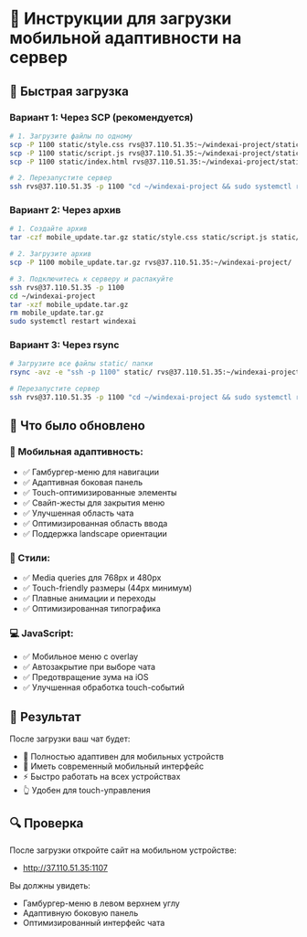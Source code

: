 # 📱 Инструкции для загрузки мобильной адаптивности на сервер

## 🚀 Быстрая загрузка

### Вариант 1: Через SCP (рекомендуется)

```bash
# 1. Загрузите файлы по одному
scp -P 1100 static/style.css rvs@37.110.51.35:~/windexai-project/static/
scp -P 1100 static/script.js rvs@37.110.51.35:~/windexai-project/static/
scp -P 1100 static/index.html rvs@37.110.51.35:~/windexai-project/static/

# 2. Перезапустите сервер
ssh rvs@37.110.51.35 -p 1100 "cd ~/windexai-project && sudo systemctl restart windexai"
```

### Вариант 2: Через архив

```bash
# 1. Создайте архив
tar -czf mobile_update.tar.gz static/style.css static/script.js static/index.html

# 2. Загрузите архив
scp -P 1100 mobile_update.tar.gz rvs@37.110.51.35:~/windexai-project/

# 3. Подключитесь к серверу и распакуйте
ssh rvs@37.110.51.35 -p 1100
cd ~/windexai-project
tar -xzf mobile_update.tar.gz
rm mobile_update.tar.gz
sudo systemctl restart windexai
```

### Вариант 3: Через rsync

```bash
# Загрузите все файлы static/ папки
rsync -avz -e "ssh -p 1100" static/ rvs@37.110.51.35:~/windexai-project/static/

# Перезапустите сервер
ssh rvs@37.110.51.35 -p 1100 "cd ~/windexai-project && sudo systemctl restart windexai"
```

## 🔧 Что было обновлено

### 📱 Мобильная адаптивность:
- ✅ Гамбургер-меню для навигации
- ✅ Адаптивная боковая панель
- ✅ Touch-оптимизированные элементы
- ✅ Свайп-жесты для закрытия меню
- ✅ Улучшенная область чата
- ✅ Оптимизированная область ввода
- ✅ Поддержка landscape ориентации

### 🎨 Стили:
- ✅ Media queries для 768px и 480px
- ✅ Touch-friendly размеры (44px минимум)
- ✅ Плавные анимации и переходы
- ✅ Оптимизированная типографика

### 💻 JavaScript:
- ✅ Мобильное меню с overlay
- ✅ Автозакрытие при выборе чата
- ✅ Предотвращение зума на iOS
- ✅ Улучшенная обработка touch-событий

## 🎯 Результат

После загрузки ваш чат будет:
- 📱 Полностью адаптивен для мобильных устройств
- 🎨 Иметь современный мобильный интерфейс
- ⚡ Быстро работать на всех устройствах
- 👆 Удобен для touch-управления

## 🔍 Проверка

После загрузки откройте сайт на мобильном устройстве:
- http://37.110.51.35:1107

Вы должны увидеть:
- Гамбургер-меню в левом верхнем углу
- Адаптивную боковую панель
- Оптимизированный интерфейс чата

